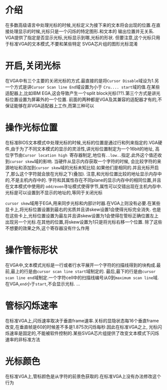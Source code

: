 # 介绍

在多数高级语言中处理光标的时候,光标定义为接下来的文本将会出现的位置.在直接处理显示的时候,光标只是一个闪烁的特定图形.和文本的
输出位置并无关系. VGA提供了指定是否显示光标,光标显示到哪,光标的形状. 但要注意,这个光标只用于标准VGA的文本模式,不要和某些特定
SVGA芯片组的图形光标混淆

# 开启,关闭光标

在VGA中有三个主要的关闭光标的方式.最直接的是将`Cursor Disable`域设为1.另一个方式是讲`Cursor Scan line End`域设置为小于
`Cru.... start`域的值.在某些适配器上,比如IBM EGA,这会导致产生一个split block光标(??).第三个方式是讲光标位置设置为屏幕外的一个位置.
前面的两种都是VGA及其兼容的适配器才有的,不保证能够在非VGA适配器上工作,而第三种可以

# 操作光标位置

在标准BIOS文本模式中处理光标的时候,光标的位置是通过行和列来指定的.VGA硬件,由于为了不同文本模式的显示的灵活性,讲光标位置制定为一个16bit的地址,
高位字节由`Cursor location high `寄存器制定,地位有`..low..`指定.此外这个值还收到`cursor skew`域的影响. 当硬件从显示内存获取一个字符的时候,
会比较字符的来源地址和添加到`cursor skew`域的光标未知比较.如果他们是相同的.并且光标开启了,那么这个字符就会放在光标之下(叠加).
注意,和光标位置比较的地址显示内存中的,不是主机内存中的. 字符和其属性存在不同plane的显示内存中的相同位置,并且在文本模式中使用的
`odd/even`寻址模式使得字节,属性可以交错出现在主机内存中.光标是可以设置到不显示的地址的,等同于关闭光标

`cursor skew`域用于EGA,用来同步光标和内部计时器.在VGA上则没有必要.在某些显卡上,将光标位置设置到最右的劣质并且讲skew设置1会使得光标完全消失.
也是在这些卡上,光标位置设置为最左并且讲skew设置为1会使得在管标正确位置左上出现另一个光标.在其他的位置,将skew设置为1只是将光标右移一个位置.
除了这些不想要的效果之外,这个寄存器没有什么作用

# 操作管标形状

在VGA中,文本模式光标是一行或者行水平展开一个字符的扫描线得到的块构成.最前,最上的行是由`cursor scan line start`域制定的.
最后,最下的行是由`cursor scan line end`域制定.一个字符cell中的扫描线编号从0到`maximum scan line`域.在VGA,`end`小于`start`,不会显示光标.
...

# 管标闪烁速率

在标准VGA上,闪烁速率取决于垂直frame速率.关标的显隐状态每16个垂直frame改变,在垂直帧是60的时候差不多是1.875次闪烁每秒.因此在标准VGA之上,
光标闪烁速率是固定的,不能被软件控制的.某些SVGA芯片组提供了改变文本模式下闪烁速率的非标准方法

# 光标颜色

在标准VGA上,管标颜色是从字符的前景色获取的.在标准VGA上没有办法修改这个行为
